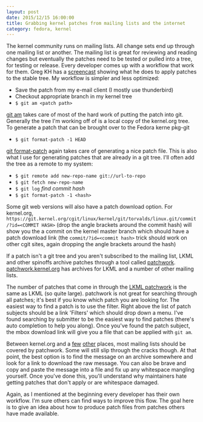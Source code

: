 ```yaml
---
layout: post
date: 2015/12/15 16:00:00
title: Grabbing kernel patches from mailing lists and the internet
category: fedora, kernel
---
```

The kernel community runs on mailing lists. All change sets end up through
one mailing list or another. The mailing list is great for reviewing and
reading changes but eventually the patches need to be tested or pulled into
a tree, for testing or release. Every developer comes up with a workflow
that work for them. Greg KH has a [screencast](https://www.youtube.com/watch?v=6zUVS4kJtrA) showing what he does to apply patches to the stable tree. My
workflow is simpler and less optimized:

- Save the patch from my e-mail client (I mostly use thunderbird)
- Checkout appropriate branch in my kernel tree
- `$ git am <patch path>`

[git am](https://www.kernel.org/pub/software/scm/git/docs/git-am.html) takes
care of most of the hard work of putting the patch into git. Generally the
tree I'm working off of is a local copy of the kernel.org tree. To generate
a patch that can be brought over to the Fedora kerne pkg-git

- `$ git format-patch -1 HEAD`

[git format-patch](https://www.kernel.org/pub/software/scm/git/docs/git-format-patch.html)
again takes care of generating a nice patch file. This is also what I use for
generating patches that are already in a git tree. I'll often add the tree
as a remote to my system:

- `$ git remote add new-repo-name git://url-to-repo`
- `$ git fetch new-repo-name`
- `$ git log` *find commit hash*
- `$ git format-patch -1 <hash>`

Some git web versions will also have a patch download option. For
kernel.org,
`https://git.kernel.org/cgit/linux/kernel/git/torvalds/linux.git/commit/?id=<COMMIT HASH>`
(drop the angle brackets around the commit hash)
will show you the a commit on the kernel master branch which should have a
patch download link (the `commit/?id=<commit hash>` trick should work on
other cgit sites, again dropping the angle brackets around the hash)

If a patch isn't a git tree and you aren't subscribed to the mailing list,
LKML and other spinoffs archive patches through a tool called
[patchwork](http://jk.ozlabs.org/projects/patchwork/).
[patchwork.kernel.org](https://patchwork.kernel.org) has archives for LKML and
a number of other mailing lists.

The number of patches that come in through the
[LKML patchwork](https://patchwork.kernel.org/project/LKML/list/) is the same
as LKML (so quite large). patchwork is not great for searching through all
patches; it's best if you know which patch you are looking for. The easiest
way to find a patch is to use the filter. Right above the list of patch
subjects should be a link 'Filters' which should drop down a menu. I've found
searching by submitter to be the easiest way to find patches (there's auto
completion to help you along). Once you've found the patch subject, the mbox
download link will give you a file that can be applied with `git am`. 

Between kernel.org and a [few](https://patchwork.linuxtv.org/project/linux-media/list/)
 [other](https://patchwork.ozlabs.org) places, most mailing lists should
be covered by patchwork. Some will still slip through the cracks though.
At that point, the best option is to find the message on an archive somewhere
and look for a link to download the raw message. You can also be brave and
copy and paste the message into a file and fix up any whitespace mangling
yourself. Once you've done this, you'll understand why maintainers hate
getting patches that don't apply or are whitespace damaged. 

Again, as I mentioned at the beginning every developer has their own workflow.
I'm sure others can find ways to improve this flow. The goal here is to give
an idea about how to produce patch files from patches others have made
available. 
